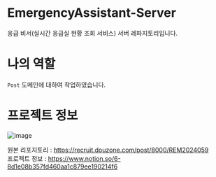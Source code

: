 # EmergencyAssistant-Server
응급 비서(실시간 응급실 현황 조회 서비스) 서버 레파지토리입니다.

# 나의 역할
`Post` 도메인에 대하여 작업하였습니다.

# 프로젝트 정보

![image](https://github.com/COS-project/cos-backend/assets/128073698/de0f406e-4b73-477f-bba3-f6caaaead435)

원본 리포지토리 : https://recruit.douzone.com/post/8000/REM2024059 <br>
프로젝트 정보 : https://www.notion.so/6-8d1e08b357fd460aa1c879ee190214f6
